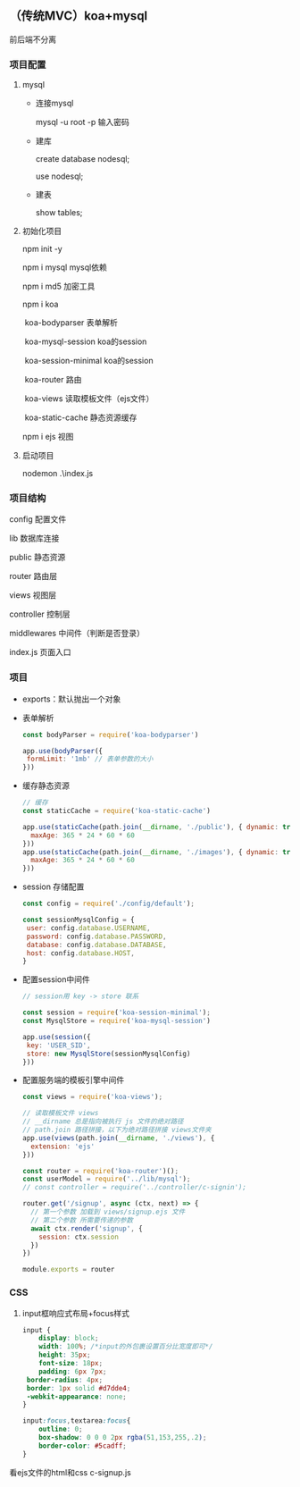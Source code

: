 ## （传统MVC）koa+mysql

前后端不分离

### 项目配置

1. mysql

   - 连接mysql

     mysql -u root -p 输入密码

   - 建库

     create database nodesql;

     use nodesql;

   - 建表

     show tables;

2. 初始化项目

   npm init -y

   npm i mysql mysql依赖

   npm i md5 加密工具

   npm i koa 

   ​			koa-bodyparser 表单解析

   ​			koa-mysql-session  koa的session
   
   ​			koa-session-minimal koa的session
   
   ​			koa-router 路由
   
   ​			koa-views 读取模板文件（ejs文件）
   
   ​			koa-static-cache 静态资源缓存
   
   npm i ejs 视图

3. 启动项目

   nodemon .\index.js

### 项目结构

config 配置文件

lib 数据库连接

public 静态资源

router 路由层

views 视图层

controller 控制层

middlewares 中间件（判断是否登录）

index.js 页面入口



### 项目

- exports：默认抛出一个对象

- 表单解析

  ```js
  const bodyParser = require('koa-bodyparser')
  
  app.use(bodyParser({
   formLimit: '1mb' // 表单参数的大小
  }))
  ```

- 缓存静态资源

  ```js
  // 缓存
  const staticCache = require('koa-static-cache')
  
  app.use(staticCache(path.join(__dirname, './public'), { dynamic: true }, {
    maxAge: 365 * 24 * 60 * 60
  }))
  app.use(staticCache(path.join(__dirname, './images'), { dynamic: true }, {
    maxAge: 365 * 24 * 60 * 60
  }))
  ```

- session 存储配置

  ```js
  const config = require('./config/default');
  
  const sessionMysqlConfig = {
   user: config.database.USERNAME,
   password: config.database.PASSWORD,
   database: config.database.DATABASE,
   host: config.database.HOST,
  }
  ```

- 配置session中间件

  ```js
  // session用 key -> store 联系
  
  const session = require('koa-session-minimal');
  const MysqlStore = require('koa-mysql-session')
  
  app.use(session({
   key: 'USER_SID',
   store: new MysqlStore(sessionMysqlConfig)
  }))
  ```

- 配置服务端的模板引擎中间件

  ```js
  const views = require('koa-views');
  
  // 读取模板文件 views
  // __dirname 总是指向被执行 js 文件的绝对路径
  // path.join 路径拼接，以下为绝对路径拼接 views文件夹
  app.use(views(path.join(__dirname, './views'), {
    extension: 'ejs'
  }))
  ```

  ```js
  const router = require('koa-router')();
  const userModel = require('../lib/mysql');
  // const controller = require('../controller/c-signin');
  
  router.get('/signup', async (ctx, next) => {
    // 第一个参数 加载到 views/signup.ejs 文件 
    // 第二个参数 所需要传递的参数
    await ctx.render('signup', {
      session: ctx.session
    })
  })
  
  module.exports = router
  ```

### CSS

1. input框响应式布局+focus样式

   ```css
   input {
       display: block;
       width: 100%; /*input的外包裹设置百分比宽度即可*/
       height: 35px;
       font-size: 18px;
       padding: 6px 7px;	
   	border-radius: 4px;   
   	border: 1px solid #d7dde4;
   	-webkit-appearance: none;
   }
   
   input:focus,textarea:focus{
       outline: 0;
       box-shadow: 0 0 0 2px rgba(51,153,255,.2);
       border-color: #5cadff;
   }
   ```

   

看ejs文件的html和css  c-signup.js